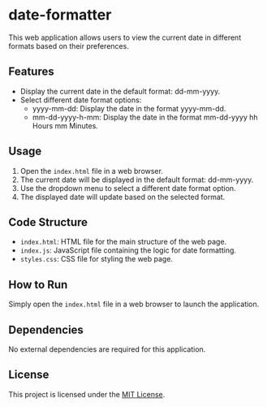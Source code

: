 # date-formatter
This web application allows users to view the current date in different formats based on their preferences.

## Features

- Display the current date in the default format: dd-mm-yyyy.
- Select different date format options:
  - yyyy-mm-dd: Display the date in the format yyyy-mm-dd.
  - mm-dd-yyyy-h-mm: Display the date in the format mm-dd-yyyy hh Hours mm Minutes.

## Usage

1. Open the `index.html` file in a web browser.
2. The current date will be displayed in the default format: dd-mm-yyyy.
3. Use the dropdown menu to select a different date format option.
4. The displayed date will update based on the selected format.

## Code Structure

- `index.html`: HTML file for the main structure of the web page.
- `index.js`: JavaScript file containing the logic for date formatting.
- `styles.css`: CSS file for styling the web page.

## How to Run

Simply open the `index.html` file in a web browser to launch the application.

## Dependencies

No external dependencies are required for this application.

## License

This project is licensed under the [MIT License](LICENSE).
